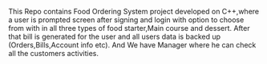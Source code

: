 This Repo contains Food Ordering System project developed on C++,where a user is prompted screen after signing and login with option to choose from with in all three types of food starter,Main course and dessert. After that bill is generated for the user and all users data is backed up (Orders,Bills,Account info etc). And We have Manager where he can check all the customers activities.
